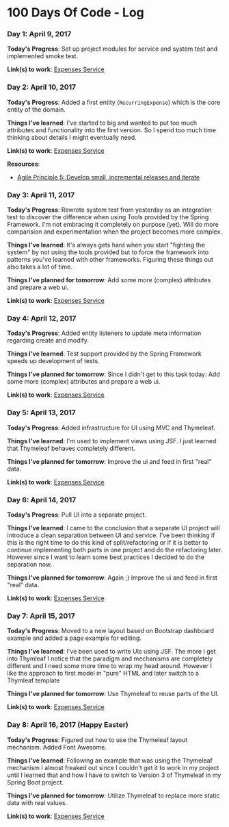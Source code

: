 # 100 Days Of Code - Log

### Day 1: April 9, 2017

**Today's Progress**: Set up project modules for service and system test and implemented smoke test.

**Link(s) to work**: [Expenses Service](https://github.com/roamingthings/expenses-service/commit/85097afe3afe79a3fd1593d3a4d4c518f0d94f4e)

### Day 2: April 10, 2017

**Today's Progress**: Added a first entity (`RecurringExpense`) which is the core entity of the domain.

**Things I've learned**: I've started to big and wanted to put too much attributes and functionality into the first version. So I spend too much time thinking about details I might eventually need.  

**Link(s) to work**: [Expenses Service](https://github.com/roamingthings/expenses-service/commit/1852d341011a5485016cbf6498d6195c4646e7d8)

**Resources**:
* [Agile Principle 5: Develop small, incremental releases and iterate](http://www.allaboutagile.com/agile-principle-5-how-do-you-eat-an-elephant/)

### Day 3: April 11, 2017

**Today's Progress**: Rewrote system test from yesterday as an integration test to discover the difference when using Tools provided by the Spring Framework. I'm not embracing it completely on purpose (yet). Will do more comparision and experimentation when the project becomes more complex.

**Things I've learned**: It's always gets hard when you start "fighting the system" by not using the tools provided but to force the framework into patterns you've learned with other frameworks. Figuring these things out also takes a lot of time.

**Things I've planned for tomorrow**: Add some more (complex) attributes and prepare a web ui.

**Link(s) to work**: [Expenses Service](https://github.com/roamingthings/expenses-service/commit/f28374c9d3d071a454cd85034ca8ab3dba94eeb3)

### Day 4: April 12, 2017

**Today's Progress**: Added entity listeners to update meta information regarding create and modify.

**Things I've learned**: Test support provided by the Spring Framework speeds up development of tests.

**Things I've planned for tomorrow**: Since I didn't get to this task today: Add some more (complex) attributes and prepare a web ui.

**Link(s) to work**: [Expenses Service](https://github.com/roamingthings/expenses-service/commit/ad98a329ed14509111d753c960c07d7698394d0f)

### Day 5: April 13, 2017

**Today's Progress**: Added infrastructure for UI using MVC and Thymeleaf.

**Things I've learned**: I'm used to implement views using JSF. I just learned that Thymeleaf behaves completely different.

**Things I've planned for tomorrow**: Improve the ui and feed in first "real" data.

**Link(s) to work**: [Expenses Service](https://github.com/roamingthings/expenses-service/commit/6572e51fe17e3f57e12ea9734a0c195f651e20e9)

### Day 6: April 14, 2017

**Today's Progress**: Pull UI into a separate project.

**Things I've learned**: I came to the conclusion that a separate UI project will introduce a clean separation between UI and service. I've been thinking if this is the right time to do this kind of split/refactoring or if it is better to continue implementing both parts in one project and do the refactoring later. However since I want to learn some best practices I decided to do the separation now.

**Things I've planned for tomorrow**: Again ;) Improve the ui and feed in first "real" data.

**Link(s) to work**: [Expenses Service](https://github.com/roamingthings/expenses-service/commit/7aa8ed1fe90d2c0b3de8829afe8c3b1f24246ef3)

### Day 7: April 15, 2017

**Today's Progress**: Moved to a new layout based on Bootstrap dashboard example and added a page example for editing.

**Things I've learned**: I've been used to write UIs using JSF. The more I get into Thymleaf I notice that the paradigm and mechanisms are completely different and I need some more time to wrap my head around. However I like the approach to first model in "pure" HTML and later switch to a Thymleaf template

**Things I've planned for tomorrow**: Use Thymeleaf to reuse parts of the UI.

**Link(s) to work**: [Expenses Service](https://github.com/roamingthings/expenses-service/commit/872a5fa414589f5ab3aa542e755b88ec77166567)

### Day 8: April 16, 2017 (Happy Easter)

**Today's Progress**: Figured out how to use the Thymeleaf layout mechanism. Added Font Awesome.

**Things I've learned**: Following an example that was using the Thymeleaf mechanism I almost freaked out since I couldn't get it to work in my project until I learned that and how I have to switch to Version 3 of Thymeleaf in my Spring Boot project.

**Things I've planned for tomorrow**: Utilize Thymeleaf to replace more static data with real values.

**Link(s) to work**: [Expenses Service](https://github.com/roamingthings/expenses-service/commit/43199acee6625180ad1ccb6fa4c7cb70b27d480e)
